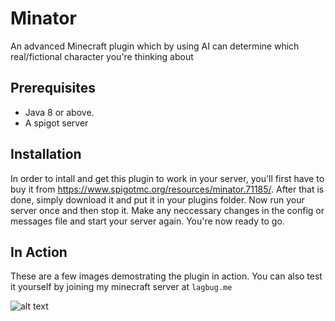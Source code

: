 # Minator
An advanced Minecraft plugin which by using AI can determine which real/fictional character you're thinking about

## Prerequisites
- Java 8 or above.
- A spigot server

## Installation
In order to intall and get this plugin to work in your server, you'll first have to buy it from https://www.spigotmc.org/resources/minator.71185/. After that is done, simply download it and put it in your plugins folder. Now run your server once and then stop it. Make any neccessary changes in the config or messages file and start your server again. You're now ready to go.

## In Action
These are a few images demostrating the plugin in action. You can also test it yourself by joining my minecraft server at `lagbug.me`

![alt text](https://i.imgur.com/7zME76v.gif)
